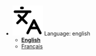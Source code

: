 - _![language icon](../img/i18n.svg)_ Language: english
  - [**English**](/en/)
  - [Français](/fr/)

